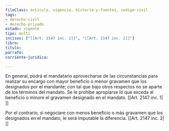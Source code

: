 ```yaml
---
fileClass: articulo, vigencia, historia-y-fuentes, codigo-civil
tags:
- derecho-civil
- derecho-privado
estado: vigente
tipo: multi
incisos: ["[[Art. 2147 inc. 1]]", "[[Art. 2147 inc. 2]]"]
libro:
titulo:
parrafo:
corriente-juridica:

---
```

En general, podrá el mandatario aprovecharse de las circunstancias para realizar su encargo con mayor beneficio o menor gravamen que los designados por el mandante; con tal que bajo otros respectos no se aparte de los términos del mandato. Se le prohíbe apropiarse lo que exceda al beneficio o minore el gravamen designado en el mandato. [[Art. 2147 inc. 1| ]]

Por el contrario, si negociare con menos beneficio o más gravamen que los designados en el mandato, le será imputable la diferencia. [[Art. 2147 inc. 2| ]]